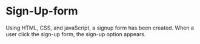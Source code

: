 # Sign-Up-form
Using HTML, CSS, and javaScript, a signup form has been created. When a user click the sign-up form, the sign-up option appears.
